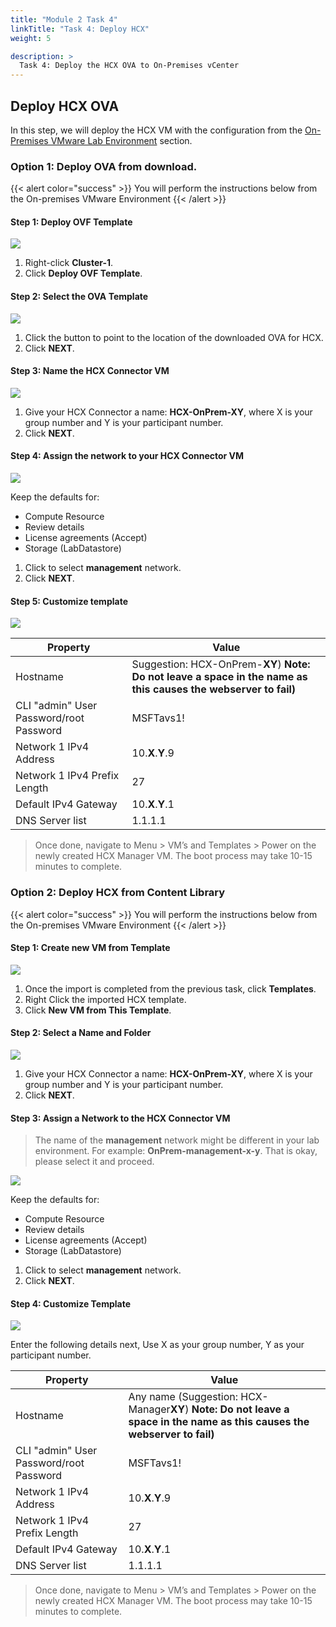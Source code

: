 ```yaml
---
title: "Module 2 Task 4"
linkTitle: "Task 4: Deploy HCX"
weight: 5

description: >
  Task 4: Deploy the HCX OVA to On-Premises vCenter
---
```


## **Deploy HCX OVA**

In this step, we will deploy the HCX VM with the configuration from the [On-Premises VMware Lab Environment](/docs/#on-premises-vmware-lab-environment) section.

### **Option 1: Deploy OVA from download.**

{{< alert color="success" >}}
You will perform the instructions below from the On-premises VMware Environment
{{< /alert >}}

#### Step 1: Deploy OVF Template

![](Mod2Task4Pic1.png)

1. Right-click **Cluster-1**.
2. Click **Deploy OVF Template**.

#### Step 2: Select the OVA Template

![](Mod2Task4Pic2.png)

1. Click the button to point to the location of the downloaded OVA for HCX.
2. Click **NEXT**.

#### Step 3: Name the HCX Connector VM

![](Mod2Task4Pic3.png)

1. Give your HCX Connector a name: **HCX-OnPrem-XY**, where X is your group number and Y is your participant number.
2. Click **NEXT**.

#### Step 4: Assign the network to your HCX Connector VM

![](Mod2Task4Pic4.png)

Keep the defaults for:
- Compute Resource
- Review details
- License agreements (Accept)
- Storage (LabDatastore)

1. Click to select **management** network.
2. Click **NEXT**.

#### Step 5: Customize template

![](Mod2Task4Pic5.png)


| **Property**                            | **Value**                                                                                                              |
|-----------------------------------------|------------------------------------------------------------------------------------------------------------------------|
| Hostname                                | Suggestion: HCX-OnPrem-**XY**) **Note: Do not leave a space in the name as this causes the webserver to fail)** |
| CLI "admin" User Password/root Password | MSFTavs1!                                                                                                           |
| Network 1 IPv4 Address                  | 10.**X**.**Y**.9                                                                                                         |
| Network 1 IPv4 Prefix Length            | 27                                                                                                                     |
| Default IPv4 Gateway                    | 10.**X**.**Y**.1                                                                                                         |
| DNS Server list                         | 1.1.1.1                                                                                                                |
> Once done, navigate to Menu \> VM’s and Templates \> Power on the newly created HCX Manager VM. The boot process may take 10-15 minutes to complete.

### **Option 2: Deploy HCX from Content Library**

{{< alert color="success" >}}
You will perform the instructions below from the On-premises VMware Environment
{{< /alert >}}

#### Step 1: Create new VM from Template

![](Mod2Task4Pic6.png)

1. Once the import is completed from the previous task, click **Templates**.
2. Right Click the imported HCX template.
3. Click **New VM from This Template**.

#### Step 2: Select a Name and Folder

![](Mod2Task4Pic7.png)

1. Give your HCX Connector a name: **HCX-OnPrem-XY**, where X is your group number and Y is your participant number.
2. Click **NEXT**.

#### Step 3: Assign a Network to the HCX Connector VM

> The name of the **management** network might be different in your lab environment. For example: **OnPrem-management-x-y**. That is okay, please select it and proceed.

![](Mod2Task4Pic8.png)

Keep the defaults for:

- Compute Resource
- Review details
- License agreements (Accept)
- Storage (LabDatastore)

1. Click to select **management** network.
2. Click **NEXT**.

#### Step 4: Customize Template

![](Mod2Task4Pic9.png)

Enter the following details next, Use X as your group number, Y as your participant number.

| **Property**                            | **Value**                                                                                                              |
|-----------------------------------------|------------------------------------------------------------------------------------------------------------------------|
| Hostname                                | Any name (Suggestion: HCX-Manager**XY**) **Note: Do not leave a space in the name as this causes the webserver to fail)** |
| CLI "admin" User Password/root Password | MSFTavs1!                                                                                                           |
| Network 1 IPv4 Address                  | 10.**X**.**Y**.9                                                                                                         |
| Network 1 IPv4 Prefix Length            | 27                                                                                                                     |
| Default IPv4 Gateway                    | 10.**X**.**Y**.1                                                                                                         |
| DNS Server list                         | 1.1.1.1                                                                                                                |
> Once done, navigate to Menu \> VM’s and Templates \> Power on the newly created HCX Manager VM. The boot process may take 10-15 minutes to complete.
